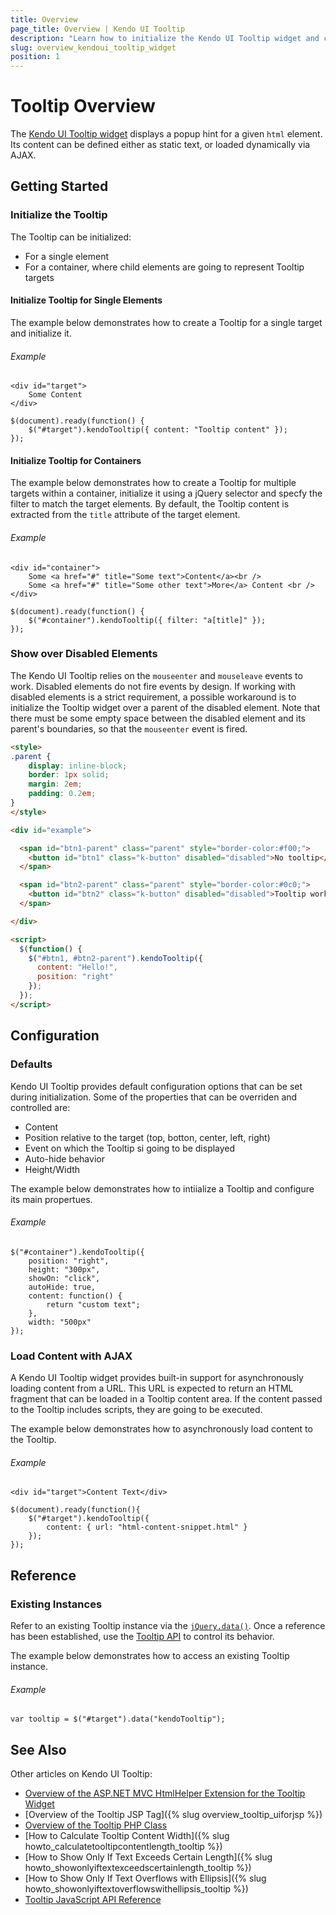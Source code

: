 ```yaml
---
title: Overview
page_title: Overview | Kendo UI Tooltip
description: "Learn how to initialize the Kendo UI Tooltip widget and configure its behaviors."
slug: overview_kendoui_tooltip_widget
position: 1
---
```


# Tooltip Overview

The [Kendo UI Tooltip widget](http://demos.telerik.com/kendo-ui/tooltip/index) displays a popup hint for a given `html` element. Its content can be defined either as static text, or loaded dynamically via AJAX.

## Getting Started

### Initialize the Tooltip

The Tooltip can be initialized:

* For a single element
* For a container, where child elements are going to represent Tooltip targets


#### Initialize Tooltip for Single Elements

The example below demonstrates how to create a Tooltip for a single target and initialize it.

###### Example

    <div id="target">
        Some Content
    </div>

    $(document).ready(function() {
        $("#target").kendoTooltip({ content: "Tooltip content" });
    });

#### Initialize Tooltip for Containers

The example below demonstrates how to create a Tooltip for multiple targets within a container, initialize it using a jQuery selector and specfy the filter to match the target elements. By default, the Tooltip content is extracted from the `title` attribute of the target element.

###### Example

    <div id="container">
        Some <a href="#" title="Some text">Content</a><br />
        Some <a href="#" title="Some other text">More</a> Content <br />
    </div>  

    $(document).ready(function() {
        $("#container").kendoTooltip({ filter: "a[title]" });
    });

### Show over Disabled Elements

The Kendo UI Tooltip relies on the `mouseenter` and `mouseleave` events to work. Disabled elements do not fire events by design. If working with disabled elements is a strict requirement, a possible workaround is to initialize the Tooltip widget over a parent of the disabled element. Note that there must be some empty space between the disabled element and its parent's boundaries, so that the `mouseenter` event is fired.

```html
<style>
.parent {
    display: inline-block;
    border: 1px solid;
    margin: 2em;
    padding: 0.2em;
}
</style>

<div id="example">

  <span id="btn1-parent" class="parent" style="border-color:#f00;">
    <button id="btn1" class="k-button" disabled="disabled">No tooltip</button>
  </span>

  <span id="btn2-parent" class="parent" style="border-color:#0c0;">
    <button id="btn2" class="k-button" disabled="disabled">Tooltip works</button>
  </span>

</div>

<script>
  $(function() {
    $("#btn1, #btn2-parent").kendoTooltip({
      content: "Hello!",
      position: "right"
    });
  });
</script>
```

## Configuration

### Defaults

Kendo UI Tooltip provides default configuration options that can be set during initialization. Some of the properties that can be overriden and controlled are:

*   Content
*   Position relative to the target (top, botton, center, left, right)
*   Event on which the Tooltip si going to be displayed
*   Auto-hide behavior
*   Height/Width

The example below demonstrates how to intiialize a Tooltip and configure its main propertues.

###### Example

    $("#container").kendoTooltip({
        position: "right",
        height: "300px",
        showOn: "click",
        autoHide: true,
        content: function() {
            return "custom text";
        },
        width: "500px"
    });

### Load Content with AJAX

A Kendo UI Tooltip widget provides built-in support for asynchronously loading content from a URL. This URL is expected to return an HTML fragment that can be loaded in a Tooltip content area. If the content passed to the Tooltip includes scripts, they are going to be executed.

The example below demonstrates how to asynchronously load content to the Tooltip.

###### Example

    <div id="target">Content Text</div>

    $(document).ready(function(){
        $("#target").kendoTooltip({
            content: { url: "html-content-snippet.html" }
        });
    });

## Reference

### Existing Instances

Refer to an existing Tooltip instance via the [`jQuery.data()`](http://api.jquery.com/jQuery.data/). Once a reference has been established, use the [Tooltip API](/api/javascript/ui/tooltip) to control its behavior.

The example below demonstrates how to access an existing Tooltip instance.

###### Example

    var tooltip = $("#target").data("kendoTooltip");

## See Also

Other articles on Kendo UI Tooltip:

* [Overview of the ASP.NET MVC HtmlHelper Extension for the Tooltip Widget](/aspnet-mvc/helpers/tooltip/overview)
* [Overview of the Tooltip JSP Tag]({% slug overview_tooltip_uiforjsp %})
* [Overview of the Tooltip PHP Class](/php/widgets/tooltip/overview)
* [How to Calculate Tooltip Content Width]({% slug howto_calculatetooltipcontentlength_tooltip %})
* [How to Show Only If Text Exceeds Certain Length]({% slug howto_showonlyiftextexceedscertainlength_tooltip %})
* [How to Show Only If Text Overflows with Ellipsis]({% slug howto_showonlyiftextoverflowswithellipsis_tooltip %})
* [Tooltip JavaScript API Reference](/api/javascript/ui/tooltip)
